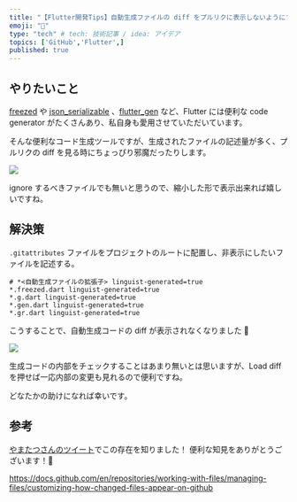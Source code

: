 ```yaml
---
title: "【Flutter開発Tips】自動生成ファイルの diff をプルリクに表示しないようにする"
emoji: "🎉"
type: "tech" # tech: 技術記事 / idea: アイデア
topics: ['GitHub','Flutter',]
published: true
---
```


## やりたいこと

[freezed](https://pub.dev/packages/freezed) や [json_serializable](https://pub.dev/packages/json_serializable) 、[flutter_gen](https://pub.dev/packages/flutter_gen) など、Flutter には便利な code generator がたくさんあり、私自身も愛用させていただいています。

そんな便利なコード生成ツールですが、生成されたファイルの記述量が多く、プルリクの diff を見る時にちょっぴり邪魔だったりします。



![](https://storage.googleapis.com/zenn-user-upload/f40bd6fe9b53-20220509.png)



ignore するべきファイルでも無いと思うので、縮小した形で表示出来れば嬉しいですね。

## 解決策

`.gitattributes` ファイルをプロジェクトのルートに配置し、非表示にしたいファイルを記述する。

```yaml:.gitattributes
# *<自動生成ファイルの拡張子> linguist-generated=true
*.freezed.dart linguist-generated=true
*.g.dart linguist-generated=true
*.gen.dart linguist-generated=true
*.gr.dart linguist-generated=true
```

こうすることで、自動生成コードの diff が表示されなくなりました 🎉


![](https://storage.googleapis.com/zenn-user-upload/23a961e96cad-20220509.png)

生成コードの内部をチェックすることはあまり無いとは思いますが、Load diff を押せば一応内部の変更も見れるので便利ですね。

どなたかの助けになれば幸いです。

## 参考

[やまたつさんのツイート](https://twitter.com/yamatatsu109_ja/status/1489801580329066498?s=20&t=decWewkD7ENUL37Otf2OPA)でこの存在を知りました！
便利な知見をありがとうございます！🙌

https://docs.github.com/en/repositories/working-with-files/managing-files/customizing-how-changed-files-appear-on-github